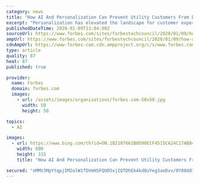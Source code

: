 ```yaml
---
category: news
title: "How AI And Personalization Can Prevent Utility Customers From Defecting"
excerpt: "Personalization has elevated the landscape for customer experiences across all industries and presents utilities with an immense opportunity."
publishedDateTime: 2020-01-09T13:04:00Z
sourceUrl: https://www.forbes.com/sites/forbestechcouncil/2020/01/09/how-ai-and-personalization-can-prevent-utility-customers-from-defecting/
ampUrl: https://www.forbes.com/sites/forbestechcouncil/2020/01/09/how-ai-and-personalization-can-prevent-utility-customers-from-defecting/amp/
cdnAmpUrl: https://www-forbes-com.cdn.ampproject.org/c/s/www.forbes.com/sites/forbestechcouncil/2020/01/09/how-ai-and-personalization-can-prevent-utility-customers-from-defecting/amp/
type: article
quality: 87
heat: 87
published: true

provider:
  name: Forbes
  domain: forbes.com
  images:
    - url: /assets/images/organizations/forbes.com-50x50.jpg
      width: 50
      height: 50

topics:
  - AI

images:
  - url: https://www.bing.com/th?id=ON.1B2187661B8D90ECF4515CA24C17AB84
    width: 600
    height: 315
    title: "How AI And Personalization Can Prevent Utility Customers From Defecting"

secured: "nMMV3MpYtqpjIM2olW1fDVmHSFQUO5xjIQTDhEk4kd8uYeg3aeDvv/0Y80ddIO7V5y8yYrgVG40Tsm0Af1wWFLdROyp3X8tIQg1ylolwC+M1jF7/hduiFFjeNnkvouPHLkt3R6QexQj7LKWUsVPFYT2WbURstYAZ8yqIMv2fvuwJaxPxISaBgS8BRkTdxAu2qtWG7KyQkt6kXSL2QYysirZp1Sx3lms6ruF3MfTVCX1wFNFOsifjOg7Mn4dWrlAot4WO6xjLWqM2QT+j2d3XWQ==;jTZ83b1pQTzZCDDQD7+dag=="
---
```


